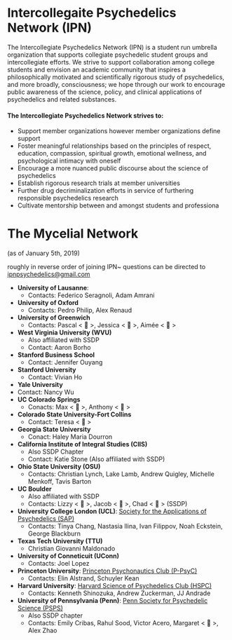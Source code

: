 # Intercollegaite Psychedelics Network (IPN)

The Intercollegiate Psychedelics Network (IPN) is a student run umbrella organization that supports collegiate psychedelic student groups and intercollegiate efforts. We strive to support collaboration among college students and envision an academic community that inspires a philosophically motivated and scientifically rigorous study of psychedelics, and more broadly, consciousness; we hope through our work to encourage public awareness of the science, policy, and clinical applications of psychedelics and related substances.

#### The Intercollegiate Psychedelics Network strives to:
- Support member organizations however member organizations define support
- Foster meaningful relationships based on the principles of respect, education, compassion, spiritual growth, emotional wellness, and psychological intimacy with oneself
- Encourage a more nuanced public discourse about the science of psychedelics
- Establish rigorous research trials at member universities
- Further drug decriminalization efforts in service of furthering responsible psychedelics research
- Cultivate mentorship between and amongst students and professiona

# The Mycelial Network
(as of January 5th, 2019)

roughly in reverse order of joining IPN~ questions can be directed to ipnpsychedelics@gmail.com

- **University of Lausanne**:
  - Contacts: Federico Seragnoli, Adam Amrani
- **University of Oxford**
  - Contacts: Pedro Philip, Alex Renaud
- **University of Greenwich**
  - Contacts: Pascal < 🍄 >, Jessica < 🍄 >, Aimée < 🍄 >
- **West Virginia University (WVU)**
  - Also affiliated with SSDP
  - Contact: Aaron Borho
- **Stanford Business School**
  - Contact: Jennifer Ouyang
- **Stanford University**
  - Contact: Vivian Ho
- **Yale University**
 - Contact: Nancy Wu
- **UC Colorado Springs**
  - Conacts: Max < 🍄 >, Anthony < 🍄 >
- **Colorado State University-Fort Collins**
  - Contact: Teresa < 🍄 >
- **Georgia State University**
  - Conact: Haley Maria Dourron
- **California Institute of Integral Studies (CIIS)**
  - Also SSDP Chapter
  - Contact: Katie Stone (Also affiliated with SSDP)
- **Ohio State University (OSU)**
  - Contacts: Christian Lynch, Lake Lamb, Andrew Quigley, Michelle Menkoff, Tavis Barton
- **UC Boulder**
  - Also affiliated with SSDP
  - Contacts: Lizzy < 🍄 >, Jacob < 🍄 >, Chad < 🍄 > (SSDP)
- **University College London (UCL)**: [Society for the Applications of Psychedelics (SAP)](http://studentsunionucl.org/clubs-societies/application-of-psychedelics)
  - Contacts: Tinya Chang, Nastasia Ilina, Ivan Filippov, Noah Eckstein, George Blackburn
- **Texas Tech University (TTU)**
  - Christian Giovanni Maldonado
- **University of Conneticuit (UConn)**
  - Contacts: Joel Lopez
- **Princeton University**: [Princeton Psychonautics Club (P-PsyC)](https://www.facebook.com/PrincetonPsychonautics/)
  - Contacts: Elin Alstrand, Schuyler Kean
- **Harvard University**: [Harvard Science of Psychedelics Club (HSPC)](https://bit.ly/harvard-psychedelics)
  - Contacts: Kenneth Shinozuka, Andrew Zuckerman, JJ Andrade
- **University of Pennsylvania (Penn)**: [Penn Society for Psychedelic Science (PSPS)](https://pennpsychedelics.org)
  - Also SSDP chapter
  - Contacts: Emily Cribas, Rahul Sood, Victor Acero, Margaret < 🍄 >, Alex Zhao

























